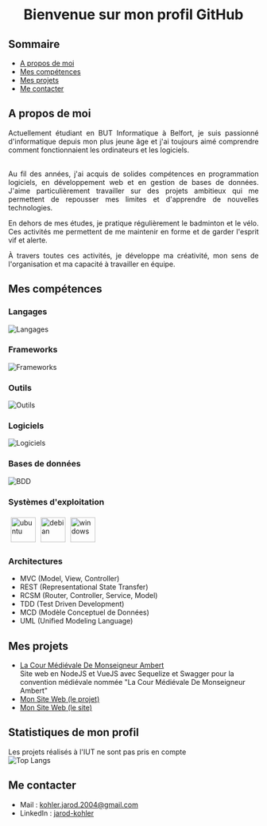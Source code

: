 <h1 align="center"> Bienvenue sur mon profil GitHub</h1>

## Sommaire

- [A propos de moi](#A-propos-de-moi)
- [Mes compétences](#Mes-compétences)
- [Mes projets](#Mes-projets)
- [Me contacter](#Me-contacter)


## A propos de moi
<div style="text-align: justify">
Actuellement étudiant en BUT Informatique à Belfort, je suis passionné d'informatique depuis mon plus jeune âge et j'ai toujours aimé comprendre comment fonctionnaient les ordinateurs et les logiciels.<br><br>

Au fil des années, j'ai acquis de solides compétences en programmation logiciels, en développement web et en gestion de bases de données. J'aime particulièrement travailler sur des projets ambitieux qui me permettent de repousser mes limites et d'apprendre de nouvelles technologies.<br>

En dehors de mes études, je pratique régulièrement le badminton et le vélo. Ces activités me permettent de me maintenir en forme et de garder l'esprit vif et alerte.<br>

À travers toutes ces activités, je développe ma créativité, mon sens de l'organisation et ma capacité à travailler en équipe.
</div>

## Mes compétences

### Langages

![Langages](https://skillicons.dev/icons?i=java,c,cpp,html,css,js,py,arduino,php,rust,ruby,ts&perline=6)

### Frameworks

![Frameworks](https://skillicons.dev/icons?i=nodejs,express,vuejs,flask,qt,symfony&perline=6)

### Outils

![Outils](https://skillicons.dev/icons?i=github,gitlab,docker,jenkins,maven&perline=6)

### Logiciels

![Logiciels](https://skillicons.dev/icons?i=postman,photoshop,illustrator,audition&perline=6)

### Bases de données

![BDD](https://skillicons.dev/icons?i=mysql,postgres,mongo&perline=6)

### Systèmes d'exploitation

<img alt="ubuntu" src="https://upload.wikimedia.org/wikipedia/commons/a/ab/Logo-ubuntu_cof-orange-hex.svg" height="50" style="margin: 5px"><img alt="debian" src="https://upload.wikimedia.org/wikipedia/commons/4/4a/Debian-OpenLogo.svg" height="50" style="margin: 5px"><img alt="windows" src="https://upload.wikimedia.org/wikipedia/commons/5/5f/Windows_logo_-_2012.svg" height="50" style="margin: 5px">

### Architectures

- MVC (Model, View, Controller)
- REST (Representational State Transfer)
- RCSM (Router, Controller, Service, Model)
- TDD (Test Driven Development)
- MCD (Modèle Conceptuel de Données)
- UML (Unified Modeling Language)


## Mes projets

- [La Cour Médiévale De Monseigneur Ambert](https://github.com/toma68/LCMDMA) <br>
Site web en NodeJS et VueJS avec Sequelize et Swagger pour la convention médiévale nommée "La Cour Médiévale De Monseigneur Ambert"
- [Mon Site Web (le projet)](https://github.com/jarod25/My_WebSite)
- [Mon Site Web (le site)](https://jarod-kohler.fr)

## Statistiques de mon profil
Les projets réalisés à l'IUT ne sont pas pris en compte<br>
![Top Langs](https://github-readme-stats.vercel.app/api/top-langs/?username=jarod25&layout=compact&exclude_repo=s1-2021-ihm,SAE3-4-5&&langs_count=12)


## Me contacter

- Mail : [kohler.jarod.2004@gmail.com](mailto:kohler.jarod.2004@gmail.com)
- LinkedIn : [jarod-kohler](https://www.linkedin.com/in/jarod-kohler-b55060250/)

    
